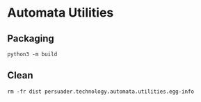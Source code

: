 # Automata Utilities 

## Packaging
`python3 -m build`

## Clean
`rm -fr dist persuader.technology.automata.utilities.egg-info`
